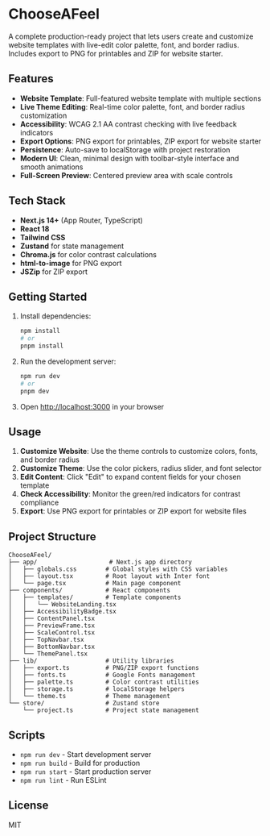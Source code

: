 # ChooseAFeel

A complete production-ready project that lets users create and customize website templates with live-edit color palette, font, and border radius. Includes export to PNG for printables and ZIP for website starter.

## Features

- **Website Template**: Full-featured website template with multiple sections
- **Live Theme Editing**: Real-time color palette, font, and border radius customization
- **Accessibility**: WCAG 2.1 AA contrast checking with live feedback indicators
- **Export Options**: PNG export for printables, ZIP export for website starter
- **Persistence**: Auto-save to localStorage with project restoration
- **Modern UI**: Clean, minimal design with toolbar-style interface and smooth animations
- **Full-Screen Preview**: Centered preview area with scale controls

## Tech Stack

- **Next.js 14+** (App Router, TypeScript)
- **React 18**
- **Tailwind CSS**
- **Zustand** for state management
- **Chroma.js** for color contrast calculations
- **html-to-image** for PNG export
- **JSZip** for ZIP export

## Getting Started

1. Install dependencies:
   ```bash
   npm install
   # or
   pnpm install
   ```

2. Run the development server:
   ```bash
   npm run dev
   # or
   pnpm dev
   ```

3. Open [http://localhost:3000](http://localhost:3000) in your browser


## Usage

1. **Customize Website**: Use the theme controls to customize colors, fonts, and border radius
2. **Customize Theme**: Use the color pickers, radius slider, and font selector
3. **Edit Content**: Click "Edit" to expand content fields for your chosen template
4. **Check Accessibility**: Monitor the green/red indicators for contrast compliance
5. **Export**: Use PNG export for printables or ZIP export for website files

## Project Structure

```
ChooseAFeel/
├── app/                    # Next.js app directory
│   ├── globals.css        # Global styles with CSS variables
│   ├── layout.tsx         # Root layout with Inter font
│   └── page.tsx           # Main page component
├── components/            # React components
│   ├── templates/         # Template components
│   │   └── WebsiteLanding.tsx
│   ├── AccessibilityBadge.tsx
│   ├── ContentPanel.tsx
│   ├── PreviewFrame.tsx
│   ├── ScaleControl.tsx
│   ├── TopNavbar.tsx
│   ├── BottomNavbar.tsx
│   └── ThemePanel.tsx
├── lib/                   # Utility libraries
│   ├── export.ts          # PNG/ZIP export functions
│   ├── fonts.ts           # Google Fonts management
│   ├── palette.ts         # Color contrast utilities
│   ├── storage.ts         # localStorage helpers
│   └── theme.ts           # Theme management
└── store/                 # Zustand store
    └── project.ts         # Project state management
```

## Scripts

- `npm run dev` - Start development server
- `npm run build` - Build for production
- `npm run start` - Start production server
- `npm run lint` - Run ESLint

## License

MIT
